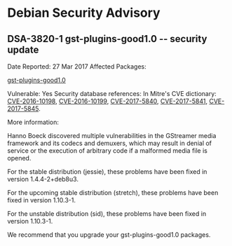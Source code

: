 
Debian Security Advisory
========================


DSA-3820-1 gst-plugins-good1.0 -- security update
-------------------------------------------------



Date Reported:
27 Mar 2017
Affected Packages:

[gst-plugins-good1.0](https://packages.debian.org/src:gst-plugins-good1.0)

Vulnerable:
Yes
Security database references:
In Mitre's CVE dictionary: [CVE-2016-10198](https://security-tracker.debian.org/tracker/CVE-2016-10198), [CVE-2016-10199](https://security-tracker.debian.org/tracker/CVE-2016-10199), [CVE-2017-5840](https://security-tracker.debian.org/tracker/CVE-2017-5840), [CVE-2017-5841](https://security-tracker.debian.org/tracker/CVE-2017-5841), [CVE-2017-5845](https://security-tracker.debian.org/tracker/CVE-2017-5845).  

More information:

Hanno Boeck discovered multiple vulnerabilities in the GStreamer media
framework and its codecs and demuxers, which may result in denial of
service or the execution of arbitrary code if a malformed media file is
opened.


For the stable distribution (jessie), these problems have been fixed in
version 1.4.4-2+deb8u3.


For the upcoming stable distribution (stretch), these problems have been
fixed in version 1.10.3-1.


For the unstable distribution (sid), these problems have been fixed in
version 1.10.3-1.


We recommend that you upgrade your gst-plugins-good1.0 packages.





